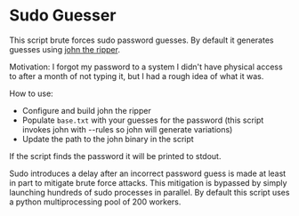 # Sudo Guesser

This script brute forces sudo password guesses. By default it generates guesses using [john the ripper][j].

Motivation: I forgot my password to a system I didn't have physical access to after a month of not typing it, but I had
a rough idea of what it was.

How to use:
- Configure and build john the ripper
- Populate `base.txt` with your guesses for the password (this script invokes john with --rules so john will generate
  variations)
- Update the path to the john binary in the script

If the script finds the password it will be printed to stdout.

Sudo introduces a delay after an incorrect password guess is made at least in part to mitigate brute force attacks. This
mitigation is bypassed by simply launching hundreds of sudo processes in parallel. By default this script uses a python
multiprocessing pool of 200 workers.

[j]: https://github.com/openwall/john
